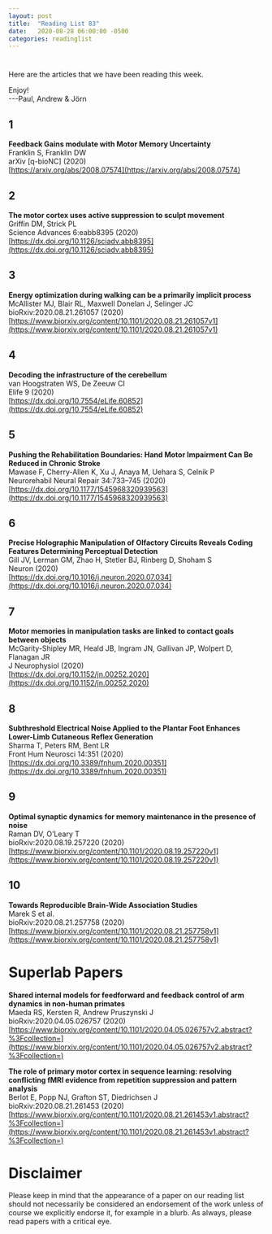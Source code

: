 ```yaml
---
layout: post
title:  "Reading List 83"
date:   2020-08-28 06:00:00 -0500
categories: readinglist
---
```


# 

Here are the articles that we have been reading this week.

Enjoy!  
---Paul, Andrew & Jörn

## 1
**Feedback Gains modulate with Motor Memory Uncertainty**  
Franklin S, Franklin DW  
arXiv [q-bioNC] (2020)  
[https://arxiv.org/abs/2008.07574](https://arxiv.org/abs/2008.07574)

## 2
**The motor cortex uses active suppression to sculpt movement**  
Griffin DM, Strick PL  
Science Advances 6:eabb8395 (2020)  
[https://dx.doi.org/10.1126/sciadv.abb8395](https://dx.doi.org/10.1126/sciadv.abb8395)

## 3
**Energy optimization during walking can be a primarily implicit process**  
McAllister MJ, Blair RL, Maxwell Donelan J, Selinger JC  
bioRxiv:2020.08.21.261057 (2020)  
[https://www.biorxiv.org/content/10.1101/2020.08.21.261057v1](https://www.biorxiv.org/content/10.1101/2020.08.21.261057v1)

## 4
**Decoding the infrastructure of the cerebellum**  
van Hoogstraten WS, De Zeeuw CI  
Elife 9 (2020)  
[https://dx.doi.org/10.7554/eLife.60852](https://dx.doi.org/10.7554/eLife.60852)

## 5
**Pushing the Rehabilitation Boundaries: Hand Motor Impairment Can Be Reduced in Chronic Stroke**  
Mawase F, Cherry-Allen K, Xu J, Anaya M, Uehara S, Celnik P  
Neurorehabil Neural Repair 34:733–745 (2020)  
[https://dx.doi.org/10.1177/1545968320939563](https://dx.doi.org/10.1177/1545968320939563)

## 6
**Precise Holographic Manipulation of Olfactory Circuits Reveals Coding Features Determining Perceptual Detection**  
Gill JV, Lerman GM, Zhao H, Stetler BJ, Rinberg D, Shoham S  
Neuron (2020)  
[https://dx.doi.org/10.1016/j.neuron.2020.07.034](https://dx.doi.org/10.1016/j.neuron.2020.07.034)

## 7
**Motor memories in manipulation tasks are linked to contact goals between objects**  
McGarity-Shipley MR, Heald JB, Ingram JN, Gallivan JP, Wolpert D, Flanagan JR  
J Neurophysiol (2020)  
[https://dx.doi.org/10.1152/jn.00252.2020](https://dx.doi.org/10.1152/jn.00252.2020)

## 8
**Subthreshold Electrical Noise Applied to the Plantar Foot Enhances Lower-Limb Cutaneous Reflex Generation**  
Sharma T, Peters RM, Bent LR  
Front Hum Neurosci 14:351 (2020)  
[https://dx.doi.org/10.3389/fnhum.2020.00351](https://dx.doi.org/10.3389/fnhum.2020.00351)

## 9
**Optimal synaptic dynamics for memory maintenance in the presence of noise**  
Raman DV, O’Leary T  
bioRxiv:2020.08.19.257220 (2020)  
[https://www.biorxiv.org/content/10.1101/2020.08.19.257220v1](https://www.biorxiv.org/content/10.1101/2020.08.19.257220v1)

## 10
**Towards Reproducible Brain-Wide Association Studies**  
Marek S et al.  
bioRxiv:2020.08.21.257758 (2020)  
[https://www.biorxiv.org/content/10.1101/2020.08.21.257758v1](https://www.biorxiv.org/content/10.1101/2020.08.21.257758v1)


# Superlab Papers

**Shared internal models for feedforward and feedback control of arm dynamics in non-human primates**  
Maeda RS, Kersten R, Andrew Pruszynski J  
bioRxiv:2020.04.05.026757 (2020)  
[https://www.biorxiv.org/content/10.1101/2020.04.05.026757v2.abstract?%3Fcollection=](https://www.biorxiv.org/content/10.1101/2020.04.05.026757v2.abstract?%3Fcollection=)

**The role of primary motor cortex in sequence learning: resolving conflicting fMRI evidence from repetition suppression and pattern analysis**  
Berlot E, Popp NJ, Grafton ST, Diedrichsen J  
bioRxiv:2020.08.21.261453 (2020)  
[https://www.biorxiv.org/content/10.1101/2020.08.21.261453v1.abstract?%3Fcollection=](https://www.biorxiv.org/content/10.1101/2020.08.21.261453v1.abstract?%3Fcollection=)


# Disclaimer
Please keep in mind that the appearance of a paper on our reading list should not necessarily be considered an endorsement of the work unless of course we explicitly endorse it, for example in a blurb. As always, please read papers with a critical eye.
